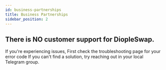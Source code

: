 ```yaml
---
id: business-partnerships
title: Business Partnerships
sidebar_position: 2
---
```

## There is NO customer support for DiopleSwap.
If you're experiencing issues,
First check the troubleshooting page for your error code
If you can't find a solution, try reaching out in your local Telegram group.
